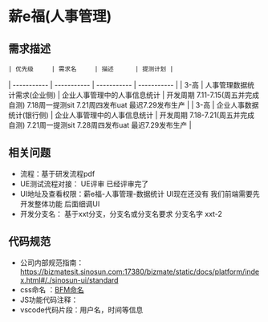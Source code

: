 # 薪e福(人事管理)

##  需求描述

	| 优先级     | 需求名 	| 描述      | 提测计划 |
| ----------- | ----------- | ----------- | ----------- |
| 3-高      | 人事管理数据统计需求(企业侧)  | 企业人事管理中的人事信息统计 | 开发周期 7.11-7.15(周五并完成自测) 7.18周一提测sit 7.21周四发布uat  最迟7.29发布生产 |
| 3-高      | 企业人事数据统计(银行侧)      | 企业人事管理中的人事信息统计 | 开发周期 7.18-7.21(周五并完成自测) 7.21周一提测sit 7.28周四发布uat  最迟7.29发布生产 |


##  相关问题
 - 流程：基于研发流程pdf 
 - UE测试流程对接： UE评审 已经评审完了              
 - UI地址及查看权限：薪e福-人事管理-数据统计   UI现在还没有 我们前端需要先开发整体功能 后面细调UI 
 - 开发分支名： 基于xxt分支，分支名或分支名要求  分支名字 xxt-2

 ## 代码规范

 - 公司内部规范指南：https://bizmatesit.sinosun.com:17380/bizmate/static/docs/platform/index.html#/./sinosun-ui/standard
 - css命名 ：[BFM命名](https://juejin.cn/post/6844903672162304013)
 - JS功能代码注释：
 - vscode代码片段：用户名，时间等信息

